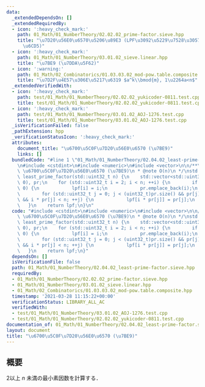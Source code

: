 ```yaml
---
data:
  _extendedDependsOn: []
  _extendedRequiredBy:
  - icon: ':heavy_check_mark:'
    path: 01_Math/01_NumberTheory/02.02.02_prime-factor.sieve.hpp
    title: "\u7D20\u56E0\u6570\u5206\u89E3 (LPF\u3092\u5229\u7528\u3057\u305F\u624B\
      \u6CD5)"
  - icon: ':heavy_check_mark:'
    path: 01_Math/01_NumberTheory/03.01.02_sieve.linear.hpp
    title: "\u7BE9 (\u7DDA\u5F62)"
  - icon: ':warning:'
    path: 01_Math/02_Combinatorics/01.03.03.02_mod-pow.table.composite.hpp
    title: "\u7D2F\u4E57\u306E\u5217\u6319 $a^k\\bmod{m}, 1\u2264a<n$"
  _extendedVerifiedWith:
  - icon: ':heavy_check_mark:'
    path: test/01_Math/01_NumberTheory/02.02.02_yukicoder-0811.test.cpp
    title: test/01_Math/01_NumberTheory/02.02.02_yukicoder-0811.test.cpp
  - icon: ':heavy_check_mark:'
    path: test/01_Math/01_NumberTheory/03.01.02_AOJ-1276.test.cpp
    title: test/01_Math/01_NumberTheory/03.01.02_AOJ-1276.test.cpp
  _isVerificationFailed: false
  _pathExtension: hpp
  _verificationStatusIcon: ':heavy_check_mark:'
  attributes:
    document_title: "\u6700\u5C0F\u7D20\u56E0\u6570 (\u7BE9)"
    links: []
  bundledCode: "#line 1 \"01_Math/01_NumberTheory/02.04.02_least-prime-factor.sieve.hpp\"\
    \n#include <cstdint>\n#include <numeric>\n#include <vector>\n\n/**\n * @brief\
    \ \u6700\u5C0F\u7D20\u56E0\u6570 (\u7BE9)\n * @note O(n)\n */\nstd::vector<std::uint32_t>\
    \ least_prime_factor(std::uint32_t n) {\n    std::vector<std::uint32_t> lpf(n,\
    \ 0), pr;\n    for (std::uint32_t i = 2; i < n; ++i) {\n        if (lpf[i] ==\
    \ 0) {\n            lpf[i] = i;\n            pr.emplace_back(i);\n        }\n\
    \        for (std::uint32_t j = 0; j < (uint32_t)pr.size() && pr[j] <= lpf[i]\
    \ && i * pr[j] < n; ++j) {\n            lpf[i * pr[j]] = pr[j];\n        }\n \
    \   }\n    return lpf;\n}\n"
  code: "#include <cstdint>\n#include <numeric>\n#include <vector>\n\n/**\n * @brief\
    \ \u6700\u5C0F\u7D20\u56E0\u6570 (\u7BE9)\n * @note O(n)\n */\nstd::vector<std::uint32_t>\
    \ least_prime_factor(std::uint32_t n) {\n    std::vector<std::uint32_t> lpf(n,\
    \ 0), pr;\n    for (std::uint32_t i = 2; i < n; ++i) {\n        if (lpf[i] ==\
    \ 0) {\n            lpf[i] = i;\n            pr.emplace_back(i);\n        }\n\
    \        for (std::uint32_t j = 0; j < (uint32_t)pr.size() && pr[j] <= lpf[i]\
    \ && i * pr[j] < n; ++j) {\n            lpf[i * pr[j]] = pr[j];\n        }\n \
    \   }\n    return lpf;\n}"
  dependsOn: []
  isVerificationFile: false
  path: 01_Math/01_NumberTheory/02.04.02_least-prime-factor.sieve.hpp
  requiredBy:
  - 01_Math/01_NumberTheory/02.02.02_prime-factor.sieve.hpp
  - 01_Math/01_NumberTheory/03.01.02_sieve.linear.hpp
  - 01_Math/02_Combinatorics/01.03.03.02_mod-pow.table.composite.hpp
  timestamp: '2021-03-28 11:15:22+00:00'
  verificationStatus: LIBRARY_ALL_AC
  verifiedWith:
  - test/01_Math/01_NumberTheory/03.01.02_AOJ-1276.test.cpp
  - test/01_Math/01_NumberTheory/02.02.02_yukicoder-0811.test.cpp
documentation_of: 01_Math/01_NumberTheory/02.04.02_least-prime-factor.sieve.hpp
layout: document
title: "\u6700\u5C0F\u7D20\u56E0\u6570 (\u7BE9)"
---
```


## 概要

2以上 $n$ 未満の最小素因数を計算する．